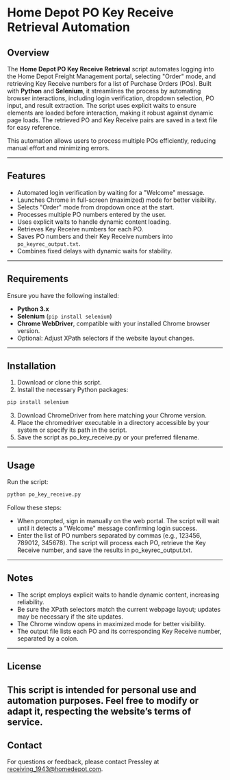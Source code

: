 # Home Depot PO Key Receive Retrieval Automation

## Overview
The **Home Depot PO Key Receive Retrieval** script automates logging into the Home Depot Freight Management portal, selecting "Order" mode, and retrieving Key Receive numbers for a list of Purchase Orders (POs). Built with **Python** and **Selenium**, it streamlines the process by automating browser interactions, including login verification, dropdown selection, PO input, and result extraction. The script uses explicit waits to ensure elements are loaded before interaction, making it robust against dynamic page loads. The retrieved PO and Key Receive pairs are saved in a text file for easy reference.

This automation allows users to process multiple POs efficiently, reducing manual effort and minimizing errors.

---

## Features
- Automated login verification by waiting for a "Welcome" message.
- Launches Chrome in full-screen (maximized) mode for better visibility.
- Selects "Order" mode from dropdown once at the start.
- Processes multiple PO numbers entered by the user.
- Uses explicit waits to handle dynamic content loading.
- Retrieves Key Receive numbers for each PO.
- Saves PO numbers and their Key Receive numbers into `po_keyrec_output.txt`.
- Combines fixed delays with dynamic waits for stability.

---

## Requirements
Ensure you have the following installed:

- **Python 3.x**
- **Selenium** (`pip install selenium`)
- **Chrome WebDriver**, compatible with your installed Chrome browser version.
- Optional: Adjust XPath selectors if the website layout changes.

---

## Installation
1. Download or clone this script.
2. Install the necessary Python packages:

```bash
pip install selenium
```
3. Download ChromeDriver from here matching your Chrome version.
4. Place the chromedriver executable in a directory accessible by your system or specify its path in the script.
5. Save the script as po_key_receive.py or your preferred filename.
---	
## Usage
Run the script:
```bash
python po_key_receive.py
```
Follow these steps:

- When prompted, sign in manually on the web portal. The script will wait until it detects a "Welcome" message confirming login success.
- Enter the list of PO numbers separated by commas (e.g., 123456, 789012, 345678).
The script will process each PO, retrieve the Key Receive number, and save the results in po_keyrec_output.txt.
---

## Notes

- The script employs explicit waits to handle dynamic content, increasing reliability.
- Be sure the XPath selectors match the current webpage layout; updates may be necessary if the site updates.
- The Chrome window opens in maximized mode for better visibility.
- The output file lists each PO and its corresponding Key Receive number, separated by a colon.
---
## License

This script is intended for personal use and automation purposes. Feel free to modify or adapt it, respecting the website’s terms of service.
---
## Contact
For questions or feedback, please contact Pressley at receiving_1943@homedepot.com.